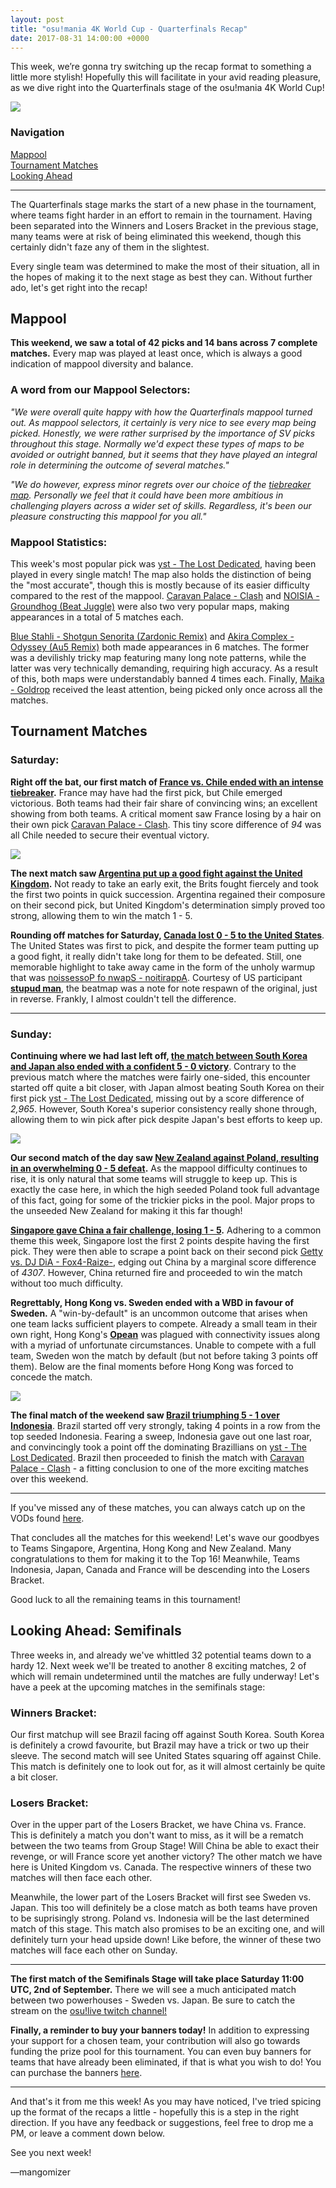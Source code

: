```yaml
---
layout: post
title: "osu!mania 4K World Cup - Quarterfinals Recap"
date: 2017-08-31 14:00:00 +0000
---
```


This week, we’re gonna try switching up the recap format to something a little more stylish! Hopefully this will facilitate in your avid reading pleasure, as we dive right into the Quarterfinals stage of the osu!mania 4K World Cup!

![](/wiki/shared/news/banners/mania4k_logo_2017.jpg)

### Navigation

<a href="#mappool">Mappool</a></br><a href="#matches">Tournament Matches</a></br><a href="#ahead">Looking Ahead</a>

--------
The Quarterfinals stage marks the start of a new phase in the tournament, where teams fight harder in an effort to remain in the tournament. Having been separated into the Winners and Losers Bracket in the previous stage, many teams were at risk of being eliminated this weekend, though this certainly didn't faze any of them in the slightest. 

Every single team was determined to make the most of their situation, all in the hopes of making it to the next stage as best they can. Without further ado, let's get right into the recap!

## <a name="mappool" id="mappool"></a>Mappool

**This weekend, we saw a total of 42 picks and 14 bans across 7 complete matches.** Every map was played at least once, which is always a good indication of mappool diversity and balance. 

### A word from our Mappool Selectors:

*"We were overall quite happy with how the Quarterfinals mappool turned out. As mappool selectors, it certainly is very nice to see every map being picked. Honestly, we were rather surprised by the importance of SV picks throughout this stage. Normally we'd expect these types of maps to be avoided or outright banned, but it seems that they have played an integral role in determining the outcome of several matches."*

*"We do however, express minor regrets over our choice of the [tiebreaker map](https://osu.ppy.sh/b/1038662&m=3). Personally we feel that it could have been more ambitious in challenging players across a wider set of skills. Regardless, it's been our pleasure constructing this mappool for you all."*

### Mappool Statistics:

This week's most popular pick was [yst - The Lost Dedicated](https://osu.ppy.sh/beatmapsets/617988#mania/1302866), having been played in every single match! The map also holds the distinction of being the "most accurate", though this is mostly because of its easier difficulty compared to the rest of the mappool. [Caravan Palace - Clash](https://osu.ppy.sh/beatmapsets/646460#mania/1369706) and [NOISIA - Groundhog (Beat Juggle)](https://osu.ppy.sh/beatmapsets/591171#mania/1252742) were also two very popular maps, making appearances in a total of 5 matches each. 

[Blue Stahli - Shotgun Senorita (Zardonic Remix)](https://osu.ppy.sh/beatmapsets/631861#mania/1341515) and [Akira Complex - Odyssey (Au5 Remix)](https://osu.ppy.sh/beatmapsets/519513#mania/1103630) both made appearances in 6 matches. The former was a devilishly tricky map featuring many long note patterns, while the latter was very technically demanding, requiring high accuracy. As a result of this, both maps were understandably banned 4 times each. Finally, [Maika - Goldrop](https://osu.ppy.sh/beatmapsets/587117#mania/1243241) received the least attention, being picked only once across all the matches.

## <a name="matches" id="matches"></a>Tournament Matches

### Saturday:

**Right off the bat, our first match of [France vs. Chile ended with an intense tiebreaker](https://osu.ppy.sh/community/matches/35585664).** France may have had the first pick, but Chile emerged victorious. Both teams had their fair share of convincing wins; an excellent showing from both teams. A critical moment saw France losing by a hair on their own pick [Caravan Palace - Clash](https://osu.ppy.sh/beatmapsets/646460#mania/1369706). This tiny score difference of *94* was all Chile needed to secure their eventual victory.

![](/wiki/shared/news/2017-08-31-osu-mania-4k-world-cup-quarterfinals-recap/FranceChile_game1.jpg)

**The next match saw [Argentina put up a good fight against the United Kingdom](https://osu.ppy.sh/community/matches/35588367).** Not ready to take an early exit, the Brits fought fiercely and took the first two points in quick succession. Argentina regained their composure on their second pick, but United Kingdom's determination simply proved too strong, allowing them to win the match 1 - 5.

**Rounding off matches for Saturday, [Canada lost  0 - 5 to the United States](https://osu.ppy.sh/community/matches/35590366)**. The United States was first to pick, and despite the former team putting up a good fight, it really didn't take long for them to be defeated. Still, one memorable highlight to take away came in the form of the unholy warmup that was [noissessoP fo nwapS - noitirappA](https://osu.ppy.sh/beatmapsets/659725#mania/1397099). Courtesy of US participant **[stupud man](https://osu.ppy.sh/users/2141612)**, the beatmap was a note for note respawn of the original, just in reverse. Frankly, I almost couldn't tell the difference.

--------

### Sunday:

**Continuing where we had last left off, [the match between South Korea and Japan also ended with a confident 5 - 0 victory](https://osu.ppy.sh/community/matches/35601021)**. Contrary to the previous match where the matches were fairly one-sided, this encounter started off quite a bit closer, with Japan almost beating South Korea on their first pick [yst - The Lost Dedicated](https://osu.ppy.sh/beatmaps/1302866), missing out by a score difference of *2,965*. However, South Korea's superior consistency really shone through, allowing them to win pick after pick despite Japan's best efforts to keep up.  

![](/wiki/shared/news/2017-08-31-osu-mania-4k-world-cup-quarterfinals-recap/SouthKoreaJapan_game2.jpg)

**Our second match of the day saw [New Zealand against Poland, resulting in an overwhelming 0 - 5 defeat](https://osu.ppy.sh/community/matches/35602514).** As the mappool difficulty continues to rise, it is only natural that some teams will struggle to keep up. This is exactly the case here, in which the high seeded Poland took full advantage of this fact, going for some of the trickier picks in the pool. Major props to the unseeded New Zealand for making it this far though!

**[Singapore gave China a fair challenge, losing 1 - 5](https://osu.ppy.sh/community/matches/35604433).** Adhering to a common theme this week, Singapore lost the first 2 points despite having the first pick. They were then able to scrape a point back on their second pick [Getty vs. DJ DiA - Fox4-Raize-](https://osu.ppy.sh/beatmapsets/580157#mania/1228388), edging out China by a marginal score difference of *4307*. However, China returned fire and proceeded to win the match without too much difficulty.  

**Regrettably, Hong Kong vs. Sweden ended with a WBD in favour of Sweden.** A "win-by-default" is an uncommon outcome that arises when one team lacks sufficient players to compete. Already a small team in their own right, Hong Kong's **[Opean](https://osu.ppy.sh/u/4544555)** was plagued with connectivity issues along with a myriad of unfortunate circumstances. Unable to compete with a full team, Sweden won the match by default (but not before taking 3 points off them). Below are the final moments before Hong Kong was forced to concede the match.

![](/wiki/shared/news/2017-08-31-osu-mania-4k-world-cup-quarterfinals-recap/HongKongSweden_game3.jpg)

**The final match of the weekend saw [Brazil triumphing 5 - 1 over Indonesia](https://osu.ppy.sh/community/matches/35608732)**. Brazil started off very strongly, taking 4 points in a row from the top seeded Indonesia. Fearing a sweep, Indonesia gave out one last roar, and convincingly took a point off the dominating Brazillians on [yst - The Lost Dedicated](https://osu.ppy.sh/beatmapsets/617988#mania/1302866). Brazil then proceeded to finish the match with [Caravan Palace - Clash](https://osu.ppy.sh/beatmapsets/646460#mania/1369706) - a fitting conclusion to one of the more exciting matches over this weekend. 

--------

If you've missed any of these matches, you can always catch up on the VODs found [here](https://www.twitch.tv/osulive/videos/all).

That concludes all the matches for this weekend! Let's wave our goodbyes to Teams Singapore, Argentina, Hong Kong and New Zealand. Many congratulations to them for making it to the Top 16! Meanwhile, Teams Indonesia, Japan, Canada and France will be descending into the Losers Bracket. 

Good luck to all the remaining teams in this tournament!

## <a name="ahead" id="ahead"></a>Looking Ahead: Semifinals

Three weeks in, and already we've whittled 32 potential teams down to a hardy 12. Next week we'll be treated to another 8 exciting matches, 2 of which will remain undetermined until the matches are fully underway! Let's have a peek at the upcoming matches in the semifinals stage:
  
### Winners Bracket:

Our first matchup will see Brazil facing off against South Korea. South Korea is definitely a crowd favourite, but Brazil may have a trick or two up their sleeve. The second match will see United States squaring off against Chile. This match is definitely one to look out for, as it will almost certainly be quite a bit closer.  

### Losers Bracket:

Over in the upper part of the Losers Bracket, we have China vs. France. This is definitely a match you don't want to miss, as it will be a rematch between the two teams from Group Stage! Will China be able to exact their revenge, or will France score yet another victory? The other match we have here is United Kingdom vs. Canada. The respective winners of these two matches will then face each other.

Meanwhile, the lower part of the Losers Bracket will first see Sweden vs. Japan. This too will definitely be a close match as both teams have proven to be suprisingly strong. Poland vs. Indonesia will be the last determined match of this stage. This match also promises to be an exciting one, and will definitely turn your head upside down! Like before, the winner of these two matches will face each other on Sunday.

--------

**The first match of the Semifinals Stage will take place Saturday 11:00 UTC, 2nd of September.** There we will see a much anticipated match between two powerhouses - Sweden vs. Japan. Be sure to catch the stream on the [osu!live twitch channel!](https://www.twitch.tv/osulive)

**Finally, a reminder to buy your banners today!** In addition to expressing your support for a chosen team, your contribution will also go towards funding the prize pool for this tournament. You can even buy banners for teams that have already been eliminated, if that is what you wish to do! You can purchase the banners [here](https://osu.ppy.sh/store/product/226).

--------

And that's it from me this week! As you may have noticed, I've tried spicing up the format of the recaps a little - hopefully this is a step in the right direction. If you have any feedback or suggestions, feel free to drop me a PM, or leave a comment down below.

See you next week!

—mangomizer
